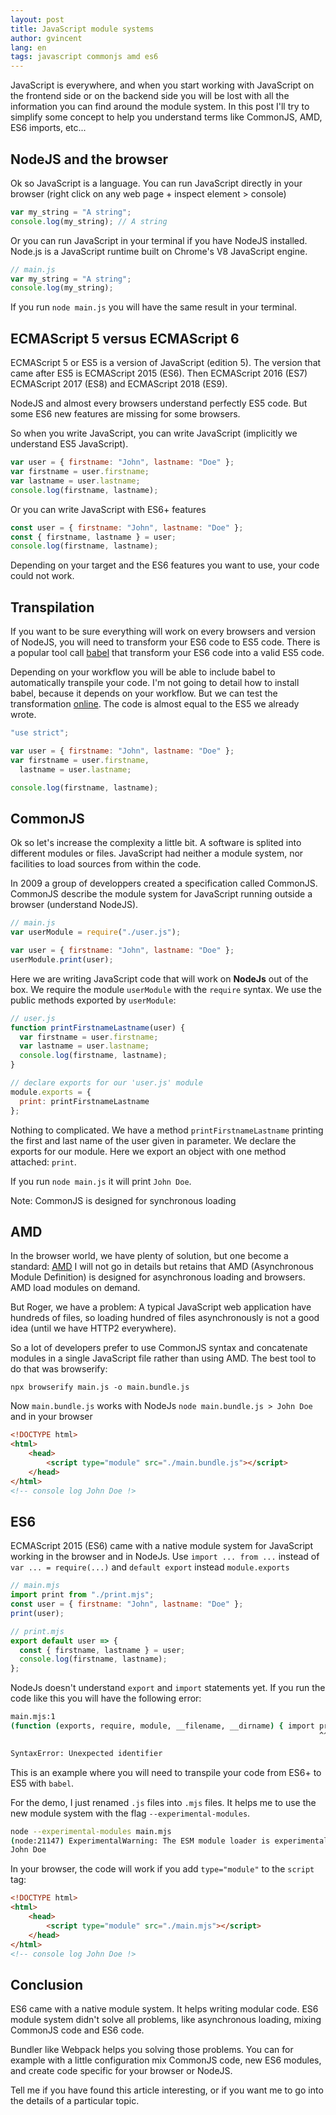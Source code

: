 ```yaml
---
layout: post
title: JavaScript module systems
author: gvincent
lang: en
tags: javascript commonjs amd es6
---
```


JavaScript is everywhere, and when you start working with JavaScript on the frontend side or on the backend side you will be lost with all the information you can find around the module system. In this post I'll try to simplify some concept to help you understand terms like CommonJS, AMD, ES6 imports, etc...

## NodeJS and the browser

Ok so JavaScript is a language. You can run JavaScript directly in your browser (right click on any web page + inspect element > console)

```js
var my_string = "A string";
console.log(my_string); // A string
```

Or you can run JavaScript in your terminal if you have NodeJS installed. Node.js is a JavaScript runtime built on Chrome's V8 JavaScript engine.

```js
// main.js
var my_string = "A string";
console.log(my_string);
```

If you run `node main.js` you will have the same result in your terminal.

## ECMAScript 5 versus ECMAScript 6

ECMAScript 5 or ES5 is a version of JavaScript (edition 5).
The version that came after ES5 is ECMAScript 2015 (ES6).
Then ECMAScript 2016 (ES7) ECMAScript 2017 (ES8) and ECMAScript 2018 (ES9).

NodeJS and almost every browsers understand perfectly ES5 code.
But some ES6 new features are missing for some browsers.

So when you write JavaScript, you can write JavaScript (implicitly we understand ES5 JavaScript).

```js
var user = { firstname: "John", lastname: "Doe" };
var firstname = user.firstname;
var lastname = user.lastname;
console.log(firstname, lastname);
```

Or you can write JavaScript with ES6+ features

```js
const user = { firstname: "John", lastname: "Doe" };
const { firstname, lastname } = user;
console.log(firstname, lastname);
```

Depending on your target and the ES6 features you want to use, your code could not work.

## Transpilation

If you want to be sure everything will work on every browsers and version of NodeJS, you will need to transform your ES6 code to ES5 code.
There is a popular tool call [babel](https://babeljs.io/) that transform your ES6 code into a valid ES5 code.

Depending on your workflow you will be able to include babel to automatically transpile your code.
I'm not going to detail how to install babel, because it depends on your workflow.
But we can test the transformation [online](https://babeljs.io/repl). The code is almost equal to the ES5 we already wrote.

```js
"use strict";

var user = { firstname: "John", lastname: "Doe" };
var firstname = user.firstname,
  lastname = user.lastname;

console.log(firstname, lastname);
```

## CommonJS

Ok so let's increase the complexity a little bit.
A software is splited into different modules or files.
JavaScript had neither a module system, nor facilities to load sources from within the code.

In 2009 a group of developpers created a specification called CommonJS.
CommonJS describe the module system for JavaScript running outside a browser (understand NodeJS).


```js
// main.js
var userModule = require("./user.js");

var user = { firstname: "John", lastname: "Doe" };
userModule.print(user);
```

Here we are writing JavaScript code that will work on **NodeJs** out of the box.
We require the module `userModule` with the `require` syntax.
We use the public methods exported by `userModule`:

```js
// user.js
function printFirstnameLastname(user) {
  var firstname = user.firstname;
  var lastname = user.lastname;
  console.log(firstname, lastname);
}

// declare exports for our 'user.js' module
module.exports = {
  print: printFirstnameLastname
};
```

Nothing to complicated. We have a method `printFirstnameLastname` printing the first and last name of the user given in parameter.
We declare the exports for our module. Here we export an object with one method attached: `print`.

If you run `node main.js` it will print `John Doe`.


Note: CommonJS is designed for synchronous loading


## AMD

In the browser world, we have plenty of solution, but one become a standard: [AMD](https://en.wikipedia.org/wiki/Asynchronous_module_definition)
I will not go in details but retains that AMD (Asynchronous Module Definition) is designed for asynchronous loading and browsers.
AMD load modules on demand. 

But Roger, we have a problem: A typical JavaScript web application have hundreds of files, so loading hundred of files asynchronously is not a good idea (until we have HTTP2 everywhere).

So a lot of developers prefer to use CommonJS syntax and concatenate modules in a single JavaScript file rather than using AMD.
The best tool to do that was browserify:

    npx browserify main.js -o main.bundle.js


Now `main.bundle.js` works with NodeJs `node main.bundle.js > John Doe` and in your browser 

```html
<!DOCTYPE html>
<html>
    <head>
        <script type="module" src="./main.bundle.js"></script>
    </head>
</html>
<!-- console log John Doe !>
```


## ES6

ECMAScript 2015 (ES6) came with a native module system for JavaScript working in the browser and in NodeJs.
Use `import ... from ...` instead of `var ... = require(...)` and `default export` instead `module.exports`

```js
// main.mjs
import print from "./print.mjs";
const user = { firstname: "John", lastname: "Doe" };
print(user);
```

```js
// print.mjs
export default user => {
  const { firstname, lastname } = user;
  console.log(firstname, lastname);
};
```

NodeJs doesn't understand `export` and `import` statements yet.
If you run the code like this you will have the following error:

```bash
main.mjs:1
(function (exports, require, module, __filename, __dirname) { import print from "./print.mjs";
                                                                     ^^^^^

SyntaxError: Unexpected identifier
```

This is an example where you will need to transpile your code from ES6+ to ES5 with `babel`.


For the demo, I just renamed `.js` files into `.mjs` files.
It helps me to use the new module system with the flag `--experimental-modules`.

```bash
node --experimental-modules main.mjs
(node:21147) ExperimentalWarning: The ESM module loader is experimental.
John Doe
```

In your browser, the code will work if you add `type="module"` to the `script` tag:

```html
<!DOCTYPE html>
<html>
    <head>
        <script type="module" src="./main.mjs"></script>
    </head>
</html>
<!-- console log John Doe !>
```

## Conclusion

ES6 came with a native module system. It helps writing modular code.
ES6 module system didn't solve all problems, like asynchronous loading, mixing CommonJS code and ES6 code.

Bundler like Webpack helps you solving those problems. 
You can for example with a little configuration mix CommonJS code, new ES6 modules, and create code specific for your browser or NodeJS.

Tell me if you have found this article interesting, or if you want me to go into the details of a particular topic.